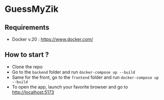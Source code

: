 # GuessMyZik

## Requirements

- Docker v.20 : https://www.docker.com/

## How to start ?

- Clone the repo
- Go to the `backend` folder and run `docker-compose up --build`
- Same for the front, go to the `frontend` folder and run `docker-compose up --build`
- To open the app, launch your favorite browser and go to [http://localhost:5173](http://localhost:5173)
